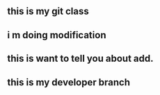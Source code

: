 ## this is my git class ##
## i m doing modification ##
## this is want to tell you about add. ##
## this is my developer branch ##